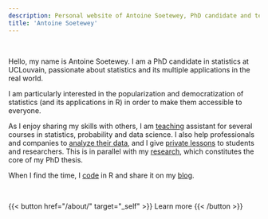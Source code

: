 ```yaml
---
description: Personal website of Antoine Soetewey, PhD candidate and teaching assistant in statistics at UCLouvain
title: 'Antoine Soetewey'
---
```


<br>

Hello, my name is Antoine Soetewey. I am a PhD candidate in statistics at UCLouvain, passionate about statistics and its multiple applications in the real world.

I am particularly interested in the popularization and democratization of statistics (and its applications in R) in order to make them accessible to everyone.

As I enjoy sharing my skills with others, I am [teaching](/teaching/) assistant for several courses in statistics, probability and data science. I also help professionals and companies to [analyze their data](https://datanalyze.be/), and I give [private lessons](https://easystat.be/) to students and researchers. This is in parallel with my [research](/research/), which constitutes the core of my PhD thesis.

When I find the time, I [code](/software/) in R and share it on my [blog](https://statsandr.com/).

<br>

{{< button href="/about/" target="_self" >}}
Learn more
{{< /button >}}
